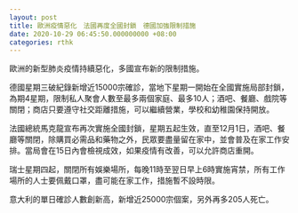 ```yaml
---
layout: post
title: 歐洲疫情惡化　法國再度全國封鎖　德國加強限制措施
date: 2020-10-29 06:45:50.000000000 +08:00
categories: rthk
---
```


歐洲的新型肺炎疫情持續惡化，多國宣布新的限制措施。

德國星期三破紀錄新增近15000宗確診，當地下星期一開始在全國實施局部封鎖，為期4星期，限制私人聚會人數至最多兩個家庭、最多10人；酒吧、餐廳、戲院等關閉；商店只要遵守社交距離措施，可以繼續營業，學校和幼稚園保持開放。

法國總統馬克龍宣布再次實施全國封鎖，星期五起生效，直至12月1日，酒吧、餐廳等關閉，除購買必需品和藥物之外，民眾要盡量留在家中，並會普及在家工作安排。當局會在15日內會檢視成效，如果疫情有改善，可以允許商店重開。

瑞士星期四起，關閉所有娛樂場所，每晚11時至翌日早上6時實施宵禁，所有工作場所的人士要佩戴口罩，盡可能在家工作，措施暫不設時限。

意大利的單日確診人數創新高，新增近25000宗個案，另外再多205人死亡。
